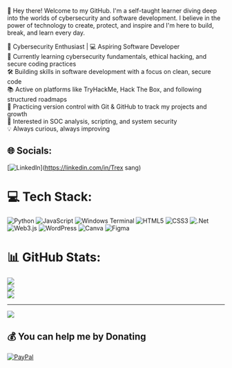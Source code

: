 👋 Hey there! Welcome to my GitHub.
I'm a self-taught learner diving deep into the worlds of cybersecurity and software development. I believe in the power of technology to create, protect, and inspire and I'm here to build, break, and learn every day.

🔐 Cybersecurity Enthusiast | 💻 Aspiring Software Developer<br/>
🌱 Currently learning cybersecurity fundamentals, ethical hacking, and secure coding practices<br/>
🛠️ Building skills in software development with a focus on clean, secure code<br/>
📚 Active on platforms like TryHackMe, Hack The Box, and following structured roadmaps<br/>
🔄 Practicing version control with Git & GitHub to track my projects and growth<br/>
👀 Interested in SOC analysis, scripting, and system security<br/>
💡 Always curious, always improving<br/>



## 🌐 Socials:
[![LinkedIn](https://img.shields.io/badge/LinkedIn-%230077B5.svg?logo=linkedin&logoColor=white)](https://linkedin.com/in/Trex sang) 

# 💻 Tech Stack:
![Python](https://img.shields.io/badge/python-3670A0?style=for-the-badge&logo=python&logoColor=ffdd54) ![JavaScript](https://img.shields.io/badge/javascript-%23323330.svg?style=for-the-badge&logo=javascript&logoColor=%23F7DF1E) ![Windows Terminal](https://img.shields.io/badge/Windows%20Terminal-%234D4D4D.svg?style=for-the-badge&logo=windows-terminal&logoColor=white) ![HTML5](https://img.shields.io/badge/html5-%23E34F26.svg?style=for-the-badge&logo=html5&logoColor=white) ![CSS3](https://img.shields.io/badge/css3-%231572B6.svg?style=for-the-badge&logo=css3&logoColor=white) ![.Net](https://img.shields.io/badge/.NET-5C2D91?style=for-the-badge&logo=.net&logoColor=white) ![Web3.js](https://img.shields.io/badge/web3.js-F16822?style=for-the-badge&logo=web3.js&logoColor=white) ![WordPress](https://img.shields.io/badge/WordPress-%23117AC9.svg?style=for-the-badge&logo=WordPress&logoColor=white) ![Canva](https://img.shields.io/badge/Canva-%2300C4CC.svg?style=for-the-badge&logo=Canva&logoColor=white) ![Figma](https://img.shields.io/badge/figma-%23F24E1E.svg?style=for-the-badge&logo=figma&logoColor=white)
# 📊 GitHub Stats:
![](https://github-readme-stats.vercel.app/api?username=Sangtris&theme=merko&hide_border=false&include_all_commits=true&count_private=false)<br/>
![](https://nirzak-streak-stats.vercel.app/?user=Sangtris&theme=merko&hide_border=false)<br/>
![](https://github-readme-stats.vercel.app/api/top-langs/?username=Sangtris&theme=merko&hide_border=false&include_all_commits=true&count_private=false&layout=compact)

---
[![](https://visitcount.itsvg.in/api?id=Sangtris&icon=0&color=0)](https://visitcount.itsvg.in)

  ## 💰 You can help me by Donating
  [![PayPal](https://img.shields.io/badge/PayPal-00457C?style=for-the-badge&logo=paypal&logoColor=white)](https://paypal.me/sangtris001@gmail.com) 

  
<!-- Proudly created with GPRM ( https://gprm.itsvg.in ) -->
